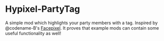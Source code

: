 # Hypixel-PartyTag
A simple mod which highlights your party members with a tag.
Inspired by @codename-B's [Facepixel](https://github.com/codename-B/Facepixel).
It proves that example mods can contain some useful functionality as well!
